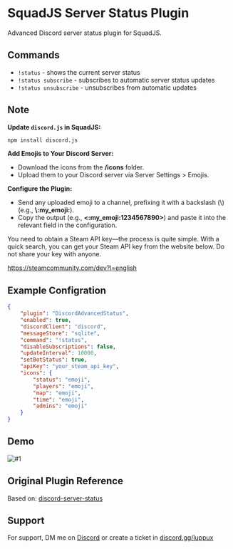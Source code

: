 
# SquadJS Server Status Plugin

Advanced Discord server status plugin for SquadJS.



## Commands

- `!status` - shows the current server status
- `!status subscribe` - subscribes to automatic server status updates
- `!status unsubscribe` - unsubscribes from automatic updates


  
## Note

**Update `discord.js` in SquadJS:**
```bash
npm install discord.js
```

**Add Emojis to Your Discord Server:**
- Download the icons from the **/icons** folder.
- Upload them to your Discord server via Server Settings > Emojis.

**Configure the Plugin:**
- Send any uploaded emoji to a channel, prefixing it with a backslash (\\) (e.g., **\\:my_emoji:**).
- Copy the output (e.g., **<:my_emoji:1234567890>**) and paste it into the relevant field in the configuration.

You need to obtain a Steam API key—the process is quite simple. With a quick search, you can get your Steam API key from the website below. Do not share your key with anyone.

https://steamcommunity.com/dev?l=english

  
## Example Configration

```json
{
    "plugin": "DiscordAdvancedStatus",
    "enabled": true,
    "discordClient": "discord",
    "messageStore": "sqlite",
    "command": "!status",
    "disableSubscriptions": false,
    "updateInterval": 10000,
    "setBotStatus": true,
    "apiKey": "your_steam_api_key",
    "icons": {
        "status": "emoji",
        "players": "emoji",
        "map": "emoji",
        "time": "emoji",
        "admins": "emoji"
    }
}
```

  
## Demo

![#1](https://resmim.net/cdn/2025/07/02/TPhqQk.png)

  
## Original Plugin Reference

Based on: [discord-server-status](https://github.com/Team-Silver-Sphere/SquadJS/blob/master/squad-server/plugins/discord-server-status.js)


  
## Support
For support, DM me on [Discord](https://discord.com/users/1096540990162088058) or create a ticket in [discord.gg/luppux](https://discord.gg/luppux)
